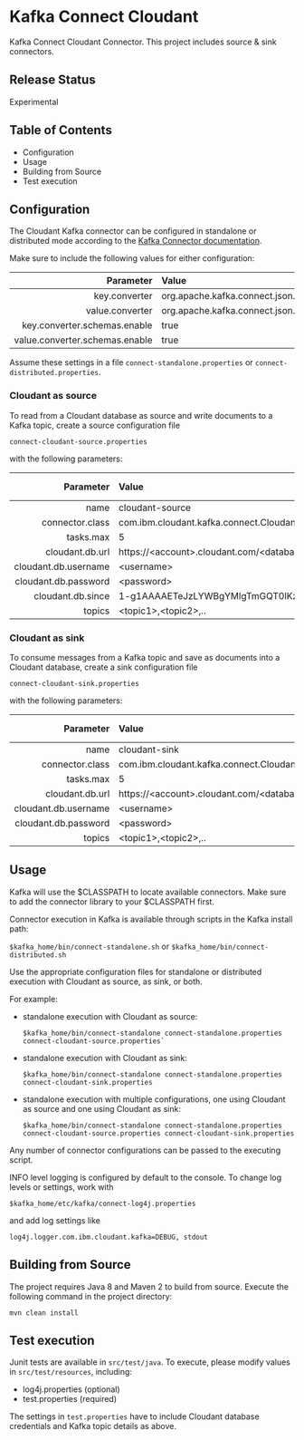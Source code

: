 # Kafka Connect Cloudant

Kafka Connect Cloudant Connector. This project includes source & sink connectors.

## Release Status

Experimental

## Table of Contents

* Configuration
* Usage
* Building from Source
* Test execution

## Configuration

The Cloudant Kafka connector can be configured in standalone or distributed mode according to the [Kafka Connector documentation](http://docs.confluent.io/3.0.1/connect/userguide.html#configuring-connectors).

Make sure to include the following values for either configuration:

Parameter | Value
---:|:---
key.converter|org.apache.kafka.connect.json.JsonConverter
value.converter|org.apache.kafka.connect.json.JsonConverter
key.converter.schemas.enable|true
value.converter.schemas.enable|true

Assume these settings in a file `connect-standalone.properties` or `connect-distributed.properties`.

### Cloudant as source

To read from a Cloudant database as source and write documents to a Kafka topic, create a source configuration file 

`connect-cloudant-source.properties`

with the following parameters:

Parameter | Value | Required | Default value
---:|:---|:---|:---
name|cloudant-source|YES|None
connector.class|com.ibm.cloudant.kafka.connect.CloudantSourceConnector|YES|None
tasks.max|5|NO|1
cloudant.db.url|https://\<account\>.cloudant.com/\<database\>|YES|None
cloudant.db.username|\<username\>|YES|None
cloudant.db.password|\<password\>|YES|None
cloudant.db.since|1-g1AAAAETeJzLYWBgYMlgTmGQT0lKzi9..|NO|0
topics|\<topic1\>,\<topic2\>,..|YES|None


### Cloudant as sink

To consume messages from a Kafka topic and save as documents into a Cloudant database, create a sink configuration file

`connect-cloudant-sink.properties`

with the following parameters:

Parameter | Value | Required | Default value
---:|:---|:---|:---
name|cloudant-sink|YES|None
connector.class|com.ibm.cloudant.kafka.connect.CloudantSinkConnector|YES|None
tasks.max|5|NO|1
cloudant.db.url|https://\<account\>.cloudant.com/\<database\>|YES|None
cloudant.db.username|\<username\>|YES|None
cloudant.db.password|\<password\>|YES|None
topics|\<topic1\>,\<topic2\>,..|YES|None

## Usage

Kafka will use the $CLASSPATH to locate available connectors. Make sure to add the connector library to your $CLASSPATH first. 

Connector execution in Kafka is available through scripts in the Kafka install path:

`$kafka_home/bin/connect-standalone.sh` or `$kafka_home/bin/connect-distributed.sh`

Use the appropriate configuration files for standalone or distributed execution with Cloudant as source, as sink, or both.

For example:
- standalone execution with Cloudant as source:

  ```
  $kafka_home/bin/connect-standalone connect-standalone.properties connect-cloudant-source.properties`
  ```

- standalone execution with Cloudant as sink:

  ```
  $kafka_home/bin/connect-standalone connect-standalone.properties connect-cloudant-sink.properties
  ```

- standalone execution with multiple configurations, one using Cloudant as source and one using Cloudant as sink:

  ```
  $kafka_home/bin/connect-standalone connect-standalone.properties connect-cloudant-source.properties connect-cloudant-sink.properties
  ```

Any number of connector configurations can be passed to the executing script. 

INFO level logging is configured by default to the console. To change log levels or settings, work with

`$kafka_home/etc/kafka/connect-log4j.properties`

and add log settings like

`log4j.logger.com.ibm.cloudant.kafka=DEBUG, stdout`

## Building from Source

The project requires Java 8 and Maven 2 to build from source. Execute the following command in the project directory:

```
mvn clean install
```

## Test execution

Junit tests are available in `src/test/java`. To execute, please modify values in `src/test/resources`, including:

- log4j.properties (optional)
- test.properties (required)

The settings in `test.properties` have to include Cloudant database credentials and Kafka topic details as above.

